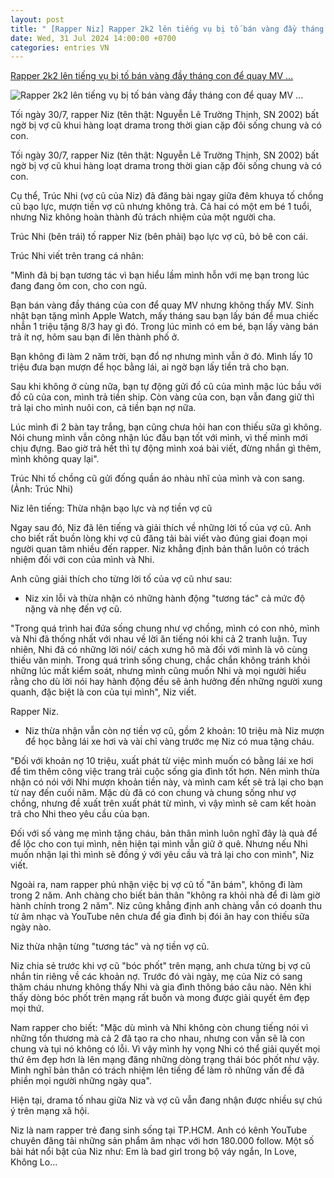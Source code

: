 ```yaml
---
layout: post
title: " [Rapper Niz] Rapper 2k2 lên tiếng vụ bị tố bán vàng đầy tháng con để quay MV ..."
date: Wed, 31 Jul 2024 14:00:00 +0700
categories: entries VN
---
```

[Rapper 2k2 lên tiếng vụ bị tố bán vàng đầy tháng con để quay MV ...](https://soha.vn/rapper-2k2-len-tieng-vu-bi-to-ban-vang-day-thang-con-de-quay-mv-tuong-tac-vo-vi-nghi-hon-voi-me-chong-19824073116360864.htm)

![Rapper 2k2 lên tiếng vụ bị tố bán vàng đầy tháng con để quay MV ...](https://sohanews.sohacdn.com/zoom/600_315/160588918557773824/2024/7/31/avatar1722418491722-1722418492077555175341.png)

Tối ngày 30/7, rapper Niz (tên thật: Nguyễn Lê Trường Thịnh, SN 2002) bất ngờ bị vợ cũ khui hàng loạt drama trong thời gian cặp đôi sống chung và có con.

Tối ngày 30/7, rapper Niz (tên thật: Nguyễn Lê Trường Thịnh, SN 2002) bất ngờ bị vợ cũ khui hàng loạt drama trong thời gian cặp đôi sống chung và có con.

Cụ thể, Trúc Nhi (vợ cũ của Niz) đã đăng bài ngay giữa đêm khuya tố chồng cũ bạo lực, mượn tiền vợ cũ nhưng không trả. Cả hai có một em bé 1 tuổi, nhưng Niz không hoàn thành đủ trách nhiệm của một người cha.

Trúc Nhi (bên trái) tố rapper Niz (bên phải) bạo lực vợ cũ, bỏ bê con cái.

Trúc Nhi viết trên trang cá nhân:



"Mình đã bị bạn tương tác vì bạn hiểu lầm mình hỗn với mẹ bạn trong lúc đang đang ôm con, cho con ngủ.

Bạn bán vàng đầy tháng của con để quay MV nhưng không thấy MV. Sinh nhật bạn tặng mình Apple Watch, mấy tháng sau bạn lấy bán để mua chiếc nhẫn 1 triệu tặng 8/3 hay gì đó. Trong lúc mình có em bé, bạn lấy vàng bán trả ít nợ, hôm sau bạn đi lên thành phố ở.

Bạn không đi làm 2 năm trời, bạn đổ nợ nhưng mình vẫn ở đó. Mình lấy 10 triệu đưa bạn mượn để học bằng lái, ai ngờ bạn lấy tiền trả cho bạn.

Sau khi không ở cùng nữa, bạn tự động gửi đồ cũ của mình mặc lúc bầu với đồ cũ của con, mình trả tiền ship. Còn vàng của con, bạn vẫn đang giữ thì trả lại cho mình nuôi con, cả tiền bạn nợ nữa.

Lúc mình đi 2 bàn tay trắng, bạn cũng chưa hỏi han con thiếu sữa gì không. Nói chung mình vẫn công nhận lúc đầu bạn tốt với mình, vì thế mình mới chịu đựng. Bao giờ trả hết thì tự động mình xoá bài viết, đừng nhắn gì thêm, mình không quay lại".

Trúc Nhi tố chồng cũ gửi đống quần áo nhàu nhĩ của mình và con sang. (Ảnh: Trúc Nhi)

Niz lên tiếng: Thừa nhận bạo lực và nợ tiền vợ cũ

Ngay sau đó, Niz đã lên tiếng và giải thích về những lời tố của vợ cũ. Anh cho biết rất buồn lòng khi vợ cũ đăng tải bài viết vào đúng giai đoạn mọi người quan tâm nhiều đến rapper. Niz khẳng định bản thân luôn có trách nhiệm đối với con của mình và Nhi.

Anh cũng giải thích cho từng lời tố của vợ cũ như sau:

- Niz xin lỗi và thừa nhận có những hành động "tương tác" cả mức độ nặng và nhẹ đến vợ cũ.

"Trong quá trình hai đứa sống chung như vợ chồng, mình có con nhỏ, mình và Nhi đã thống nhất với nhau về lời ăn tiếng nói khi cả 2 tranh luận. Tuy nhiên, Nhi đã có những lời nói/ cách xưng hô mà đối với mình là vô cùng thiếu văn minh. Trong quá trình sống chung, chắc chắn không tránh khỏi những lúc mất kiểm soát, nhưng mình cũng muốn Nhi và mọi người hiểu rằng cho dù lời nói hay hành động đều sẽ ảnh hưởng đến những người xung quanh, đặc biệt là con của tụi mình", Niz viết.

Rapper Niz.

- Niz thừa nhận vẫn còn nợ tiền vợ cũ, gồm 2 khoản: 10 triệu mà Niz mượn để học bằng lái xe hơi và vài chỉ vàng trước mẹ Niz có mua tặng cháu.

"Đối với khoản nợ 10 triệu, xuất phát từ việc mình muốn có bằng lái xe hơi để tìm thêm công việc trang trải cuộc sống gia đình tốt hơn. Nên mình thừa nhận có nói với Nhi mượn khoản tiền này, và mình cam kết sẽ trả lại cho bạn từ nay đến cuối năm. Mặc dù đã có con chung và chung sống như vợ chồng, nhưng đề xuất trên xuất phát từ mình, vì vậy mình sẽ cam kết hoàn trả cho Nhi theo yêu cầu của bạn.

Đối với số vàng mẹ mình tặng cháu, bản thân mình luôn nghĩ đây là quà để để lộc cho con tụi mình, nên hiện tại mình vẫn giữ ở quê. Nhưng nếu Nhi muốn nhận lại thì mình sẽ đồng ý với yêu cầu và trả lại cho con mình", Niz viết.

Ngoài ra, nam rapper phủ nhận việc bị vợ cũ tố "ăn bám", không đi làm trong 2 năm. Anh chàng cho biết bản thân "không ra khỏi nhà để đi làm giờ hành chính trong 2 năm". Niz cũng khẳng định anh chàng vẫn có doanh thu từ âm nhạc và YouTube nên chưa để gia đình bị đói ăn hay con thiếu sữa ngày nào.

Niz thừa nhận từng "tương tác" và nợ tiền vợ cũ.

Niz chia sẻ trước khi vợ cũ "bóc phốt" trên mạng, anh chưa từng bị vợ cũ nhắn tin riêng về các khoản nợ. Trước đó vài ngày, mẹ của Niz có sang thăm cháu nhưng không thấy Nhi và gia đình thông báo câu nào. Nên khi thấy dòng bóc phốt trên mạng rất buồn và mong được giải quyết êm đẹp mọi thứ.

Nam rapper cho biết: "Mặc dù mình và Nhi không còn chung tiếng nói vì những tổn thương mà cả 2 đã tạo ra cho nhau, nhưng con vẫn sẽ là con chung và tụi nó không có lỗi. Vì vậy mình hy vọng Nhi có thể giải quyết mọi thứ êm đẹp hơn là lên mạng đăng những dòng trạng thái bóc phốt như vậy. Mình nghĩ bản thân có trách nhiệm lên tiếng để làm rõ những vấn đề đã phiền mọi người những ngày qua".

Hiện tại, drama tố nhau giữa Niz và vợ cũ vẫn đang nhận được nhiều sự chú ý trên mạng xã hội.

Niz là nam rapper trẻ đang sinh sống tại TP.HCM. Anh có kênh YouTube chuyên đăng tải những sản phẩm âm nhạc với hơn 180.000 follow. Một số bài hát nổi bật của Niz như: Em là bad girl trong bộ váy ngắn, In Love, Không Lo...

